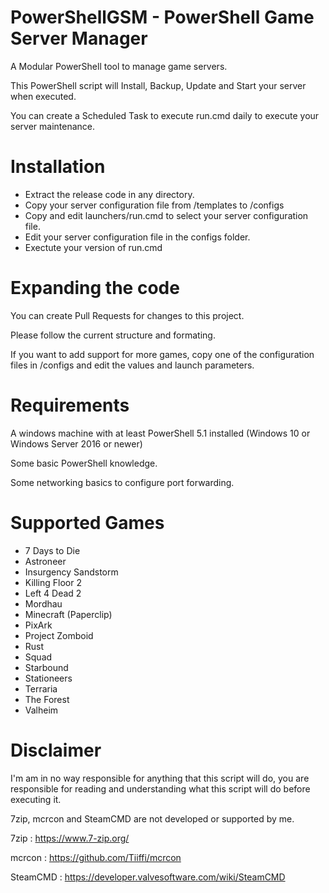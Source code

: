 # PowerShellGSM - PowerShell Game Server Manager
A Modular PowerShell tool to manage game servers.

This PowerShell script will Install, Backup, Update and Start your server when executed.

You can create a Scheduled Task to execute run.cmd daily to execute your server maintenance.

# Installation

- Extract the release code in any directory.
- Copy your server configuration file from /templates to /configs
- Copy and edit launchers/run.cmd to select your server configuration file.
- Edit your server configuration file in the configs folder.
- Exectute your version of run.cmd

# Expanding the code

You can create Pull Requests for changes to this project.

Please follow the current structure and formating.

If you want to add support for more games, copy one of the configuration files in /configs and edit the values and launch parameters.

# Requirements

A windows machine with at least PowerShell 5.1 installed (Windows 10 or Windows Server 2016 or newer)

Some basic PowerShell knowledge.

Some networking basics to configure port forwarding.

# Supported Games

- 7 Days to Die
- Astroneer
- Insurgency Sandstorm
- Killing Floor 2
- Left 4 Dead 2
- Mordhau
- Minecraft (Paperclip)
- PixArk
- Project Zomboid
- Rust
- Squad
- Starbound
- Stationeers
- Terraria
- The Forest
- Valheim

# Disclaimer

I'm am in no way responsible for anything that this script will do, you are responsible for reading and understanding what this script will do before executing it.

7zip, mcrcon and SteamCMD are not developed or supported by me.

7zip : https://www.7-zip.org/

mcrcon : https://github.com/Tiiffi/mcrcon

SteamCMD : https://developer.valvesoftware.com/wiki/SteamCMD
